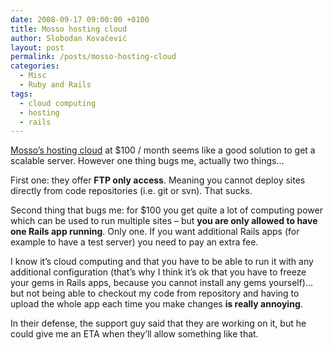 ```yaml
---
date: 2008-09-17 09:00:00 +0100
title: Mosso hosting cloud
author: Slobodan Kovačević
layout: post
permalink: /posts/mosso-hosting-cloud
categories:
  - Misc
  - Ruby and Rails
tags:
  - cloud computing
  - hosting
  - rails
---
```

<a class="external" href="http://www.mosso.com/">Mosso&#8217;s hosting cloud</a>
at $100 / month seems like a good solution to get a scalable server. However one thing bugs me, actually two things&#8230;

First one: they offer **FTP only access**. Meaning you cannot deploy sites directly from code repositories (i.e. git or svn). That sucks.

Second thing that bugs me: for $100 you get quite a lot of computing power which can be used to run multiple sites &#8211; but **you are only allowed to have one Rails app running**. Only one. If you want additional Rails apps (for example to have a test server) you need to pay an extra fee.

I know it&#8217;s cloud computing and that you have to be able to run it with any additional configuration (that&#8217;s why I think it&#8217;s ok that you have to freeze your gems in Rails apps, because you cannot install any gems yourself)&#8230; but not being able to checkout my code from repository and having to upload the whole app each time you make changes **is really annoying**.

In their defense, the support guy said that they are working on it, but he could give me an ETA when they&#8217;ll allow something like that.
